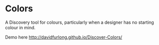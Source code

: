 Colors
======

A Discovery tool for colours, particularly when a designer has no starting colour in mind.

Demo here http://davidfurlong.github.io/Discover-Colors/
